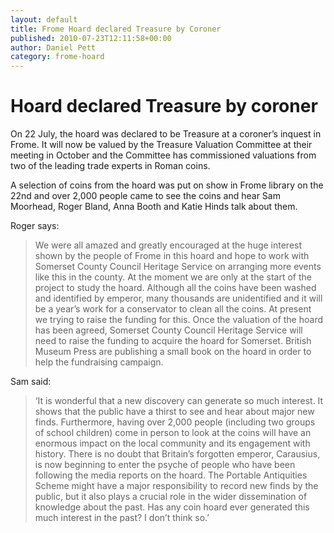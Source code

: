 ```yaml
---
layout: default
title: Frome Hoard declared Treasure by Coroner
published: 2010-07-23T12:11:58+00:00
author: Daniel Pett
category: frome-hoard
---
```


Hoard declared Treasure by coroner
==================================

On 22 July, the hoard was declared to be Treasure at a coroner’s inquest in Frome. It will now be valued by the Treasure Valuation Committee at their meeting in October and the Committee has commissioned valuations from two of the leading trade experts in Roman coins.

A selection of coins from the hoard was put on show in Frome library on the 22nd and over 2,000 people came to see the coins and hear Sam Moorhead, Roger Bland, Anna Booth and Katie Hinds talk about them.

Roger says:

> We were all amazed and greatly encouraged at the huge interest shown by the people of Frome in this hoard and hope to work with Somerset County Council Heritage Service on arranging more events like this in the county. At the moment we are only at the start of the project to study the hoard. Although all the coins have been washed and identified by emperor, many thousands are unidentified and it will be a year’s work for a conservator to clean all the coins. At present we trying to raise the funding for this. Once the valuation of the hoard has been agreed, Somerset County Council Heritage Service will need to raise the funding to acquire the hoard for Somerset. British Museum Press are publishing a small book on the hoard in order to help the fundraising campaign.

Sam said:

> ‘It is wonderful that a new discovery can generate so much interest. It shows that the public have a thirst to see and hear about major new finds. Furthermore, having over 2,000 people (including two groups of school children) come in person to look at the coins will have an enormous impact on the local community and its engagement with history. There is no doubt that Britain’s forgotten emperor, Carausius, is now beginning to enter the psyche of people who have been following the media reports on the hoard. The Portable Antiquities Scheme might have a major responsibility to record new finds by the public, but it also plays a crucial role in the wider dissemination of knowledge about the past. Has any coin hoard ever generated this much interest in the past? I don’t think so.’
